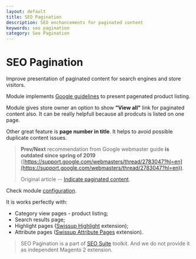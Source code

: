```yaml
---
layout: default
title: SEO Pagination
description: SEO enchancements for paginated content
keywords: seo pagination
category: Seo Pagination
---
```


# SEO Pagination

Improve presentation of paginated content for search engines and store visitors.

Module implements [Google guidelines](https://developers.google.com/search/docs/specialty/ecommerce/pagination-and-incremental-page-loading#use-urls-correctly) to present pagenated product listing.

Module gives store owner an option to show **"View all"** link for paginated content also. It can be really helpfull because all prodcuts is listed on one page.

Other great feature is **page number in title**. It helps to avoid possible duplicate content issues.

> **Prev/Next** recommendation from Google webmaster guide **is outdated since spring of 2019** ([https://support.google.com/webmasters/thread/2783047?hl=en](https://support.google.com/webmasters/thread/2783047?hl=en)).
> 
> Original article -- [Indicate paginated content](https://webmasters.googleblog.com/2011/09/pagination-with-relnext-and-relprev.html).

Check module [configuration](configuration/).

It is works perfectly with:

 -  Category view pages - product listing;
 -  Search results page;
 -  Highlight pages ([Swissup Highlight](https://swissuplabs.com/custom-product-list-extension-for-magento-2.html) extension);
 -  Attribute pages ([Swissup Attribute Pages](https://swissuplabs.com/attributes-and-brands-pages-for-magento-2.html) extension).

> SEO Pagination is a part of [SEO Suite](../seo-suite/) toolkit. And we do not provide it as independent Magento 2 extension.